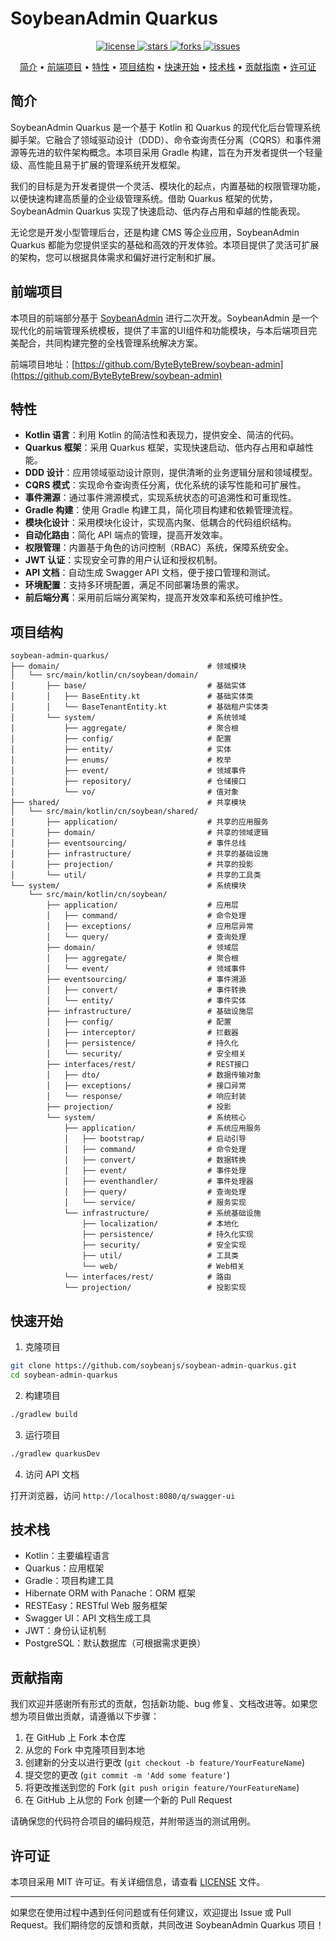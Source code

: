 # SoybeanAdmin Quarkus

<p align="center">
  <a href="https://github.com/soybeanjs/soybean-admin-quarkus/blob/main/LICENSE">
    <img src="https://img.shields.io/badge/license-MIT-blue.svg" alt="license"/>
  </a>
  <a href="https://github.com/soybeanjs/soybean-admin-quarkus/stargazers">
    <img src="https://img.shields.io/github/stars/soybeanjs/soybean-admin-quarkus.svg" alt="stars"/>
  </a>
  <a href="https://github.com/soybeanjs/soybean-admin-quarkus/network/members">
    <img src="https://img.shields.io/github/forks/soybeanjs/soybean-admin-quarkus.svg" alt="forks"/>
  </a>
  <a href="https://github.com/soybeanjs/soybean-admin-quarkus/issues">
    <img src="https://img.shields.io/github/issues/soybeanjs/soybean-admin-quarkus.svg" alt="issues"/>
  </a>
</p>

<p align="center">
  <a href="#简介">简介</a> •
  <a href="#前端项目">前端项目</a> •
  <a href="#特性">特性</a> •
  <a href="#项目结构">项目结构</a> •
  <a href="#快速开始">快速开始</a> •
  <a href="#技术栈">技术栈</a> •
  <a href="#贡献指南">贡献指南</a> •
  <a href="#许可证">许可证</a>
</p>

## 简介

SoybeanAdmin Quarkus 是一个基于 Kotlin 和 Quarkus 的现代化后台管理系统脚手架。它融合了领域驱动设计（DDD）、命令查询责任分离（CQRS）和事件溯源等先进的软件架构概念。本项目采用 Gradle 构建，旨在为开发者提供一个轻量级、高性能且易于扩展的管理系统开发框架。

我们的目标是为开发者提供一个灵活、模块化的起点，内置基础的权限管理功能，以便快速构建高质量的企业级管理系统。借助 Quarkus 框架的优势，SoybeanAdmin Quarkus 实现了快速启动、低内存占用和卓越的性能表现。

无论您是开发小型管理后台，还是构建 CMS 等企业应用，SoybeanAdmin Quarkus 都能为您提供坚实的基础和高效的开发体验。本项目提供了灵活可扩展的架构，您可以根据具体需求和偏好进行定制和扩展。

## 前端项目

本项目的前端部分基于 [SoybeanAdmin](https://github.com/soybeanjs/soybean-admin) 进行二次开发。SoybeanAdmin 是一个现代化的前端管理系统模板，提供了丰富的UI组件和功能模块，与本后端项目完美配合，共同构建完整的全栈管理系统解决方案。

前端项目地址：[https://github.com/ByteByteBrew/soybean-admin](https://github.com/ByteByteBrew/soybean-admin)

## 特性

- **Kotlin 语言**：利用 Kotlin 的简洁性和表现力，提供安全、简洁的代码。
- **Quarkus 框架**：采用 Quarkus 框架，实现快速启动、低内存占用和卓越性能。
- **DDD 设计**：应用领域驱动设计原则，提供清晰的业务逻辑分层和领域模型。
- **CQRS 模式**：实现命令查询责任分离，优化系统的读写性能和可扩展性。
- **事件溯源**：通过事件溯源模式，实现系统状态的可追溯性和可重现性。
- **Gradle 构建**：使用 Gradle 构建工具，简化项目构建和依赖管理流程。
- **模块化设计**：采用模块化设计，实现高内聚、低耦合的代码组织结构。
- **自动化路由**：简化 API 端点的管理，提高开发效率。
- **权限管理**：内置基于角色的访问控制（RBAC）系统，保障系统安全。
- **JWT 认证**：实现安全可靠的用户认证和授权机制。
- **API 文档**：自动生成 Swagger API 文档，便于接口管理和测试。
- **环境配置**：支持多环境配置，满足不同部署场景的需求。
- **前后端分离**：采用前后端分离架构，提高开发效率和系统可维护性。

## 项目结构

```
soybean-admin-quarkus/
├── domain/                                 # 领域模块
│   └── src/main/kotlin/cn/soybean/domain/
│       ├── base/                           # 基础实体
│       │   ├── BaseEntity.kt               # 基础实体类
│       │   └── BaseTenantEntity.kt         # 基础租户实体类
│       └── system/                         # 系统领域
│           ├── aggregate/                  # 聚合根
│           ├── config/                     # 配置
│           ├── entity/                     # 实体
│           ├── enums/                      # 枚举
│           ├── event/                      # 领域事件
│           ├── repository/                 # 仓储接口
│           └── vo/                         # 值对象
├── shared/                                 # 共享模块
│   └── src/main/kotlin/cn/soybean/shared/
│       ├── application/                    # 共享的应用服务
│       ├── domain/                         # 共享的领域逻辑
│       ├── eventsourcing/                  # 事件总线
│       ├── infrastructure/                 # 共享的基础设施
│       ├── projection/                     # 共享的投影
│       └── util/                           # 共享的工具类
└── system/                                 # 系统模块
    └── src/main/kotlin/cn/soybean/
        ├── application/                    # 应用层
        │   ├── command/                    # 命令处理
        │   ├── exceptions/                 # 应用层异常
        │   └── query/                      # 查询处理
        ├── domain/                         # 领域层
        │   ├── aggregate/                  # 聚合根
        │   └── event/                      # 领域事件
        ├── eventsourcing/                  # 事件溯源
        │   ├── convert/                    # 事件转换
        │   └── entity/                     # 事件实体
        ├── infrastructure/                 # 基础设施层
        │   ├── config/                     # 配置
        │   ├── interceptor/                # 拦截器
        │   ├── persistence/                # 持久化
        │   └── security/                   # 安全相关
        ├── interfaces/rest/                # REST接口
        │   ├── dto/                        # 数据传输对象
        │   ├── exceptions/                 # 接口异常
        │   └── response/                   # 响应封装
        ├── projection/                     # 投影
        └── system/                         # 系统核心
            ├── application/                # 系统应用服务
            │   ├── bootstrap/              # 启动引导
            │   ├── command/                # 命令处理
            │   ├── convert/                # 数据转换
            │   ├── event/                  # 事件处理
            │   ├── eventhandler/           # 事件处理器
            │   ├── query/                  # 查询处理
            │   └── service/                # 服务实现
            └── infrastructure/             # 系统基础设施
                ├── localization/           # 本地化
                ├── persistence/            # 持久化实现
                ├── security/               # 安全实现
                ├── util/                   # 工具类
                └── web/                    # Web相关
            └── interfaces/rest/            # 路由
            └── projection/                 # 投影实现
```

## 快速开始

1. 克隆项目

```bash
git clone https://github.com/soybeanjs/soybean-admin-quarkus.git
cd soybean-admin-quarkus
```

2. 构建项目

```bash
./gradlew build
```

3. 运行项目

```bash
./gradlew quarkusDev
```

4. 访问 API 文档

打开浏览器，访问 `http://localhost:8080/q/swagger-ui`

## 技术栈

- Kotlin：主要编程语言
- Quarkus：应用框架
- Gradle：项目构建工具
- Hibernate ORM with Panache：ORM 框架
- RESTEasy：RESTful Web 服务框架
- Swagger UI：API 文档生成工具
- JWT：身份认证机制
- PostgreSQL：默认数据库（可根据需求更换）

## 贡献指南

我们欢迎并感谢所有形式的贡献，包括新功能、bug 修复、文档改进等。如果您想为项目做出贡献，请遵循以下步骤：

1. 在 GitHub 上 Fork 本仓库
2. 从您的 Fork 中克隆项目到本地
3. 创建新的分支以进行更改 (`git checkout -b feature/YourFeatureName`)
4. 提交您的更改 (`git commit -m 'Add some feature'`)
5. 将更改推送到您的 Fork (`git push origin feature/YourFeatureName`)
6. 在 GitHub 上从您的 Fork 创建一个新的 Pull Request

请确保您的代码符合项目的编码规范，并附带适当的测试用例。

## 许可证

本项目采用 MIT 许可证。有关详细信息，请查看 [LICENSE](LICENSE) 文件。

---

如果您在使用过程中遇到任何问题或有任何建议，欢迎提出 Issue 或 Pull Request。我们期待您的反馈和贡献，共同改进 SoybeanAdmin Quarkus 项目！
